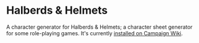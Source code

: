 Halberds & Helmets
==================

A character generator for Halberds & Helmets; a character sheet
generator for some role-playing games. It's currently [installed on
Campaign Wiki](http://campaignwiki.org/halberdsnhelmets).
